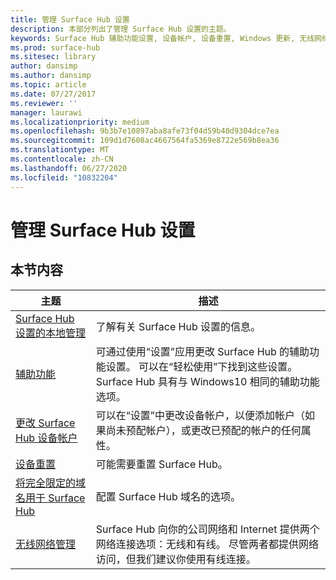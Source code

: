 ```yaml
---
title: 管理 Surface Hub 设置
description: 本部分列出了管理 Surface Hub 设置的主题。
keywords: Surface Hub 辅助功能设置, 设备帐户, 设备重置, Windows 更新, 无线网络管理
ms.prod: surface-hub
ms.sitesec: library
author: dansimp
ms.author: dansimp
ms.topic: article
ms.date: 07/27/2017
ms.reviewer: ''
manager: laurawi
ms.localizationpriority: medium
ms.openlocfilehash: 9b3b7e10897aba8afe73f04d59b40d9304dce7ea
ms.sourcegitcommit: 109d1d7608ac4667564fa5369e8722e569b8ea36
ms.translationtype: MT
ms.contentlocale: zh-CN
ms.lasthandoff: 06/27/2020
ms.locfileid: "10832204"
---
```

# 管理 Surface Hub 设置

## 本节内容

|主题 | 描述|
| ------ | --------------- |
| [Surface Hub 设置的本地管理](local-management-surface-hub-settings.md) | 了解有关 Surface Hub 设置的信息。  |
| [辅助功能](accessibility-surface-hub.md) | 可通过使用“设置”应用更改 Surface Hub 的辅助功能设置。 可以在“轻松使用”下找到这些设置。 Surface Hub 具有与 Windows10 相同的辅助功能选项。|
| [更改 Surface Hub 设备帐户](change-surface-hub-device-account.md) | 可以在“设置”中更改设备帐户，以便添加帐户（如果尚未预配帐户），或更改已预配的帐户的任何属性。|
| [设备重置](device-reset-surface-hub.md) | 可能需要重置 Surface Hub。|
| [将完全限定的域名用于 Surface Hub](use-fully-qualified-domain-name-surface-hub.md) | 配置 Surface Hub 域名的选项。  |
| [无线网络管理](wireless-network-management-for-surface-hub.md) | Surface Hub 向你的公司网络和 Internet 提供两个网络连接选项：无线和有线。 尽管两者都提供网络访问，但我们建议你使用有线连接。 |
